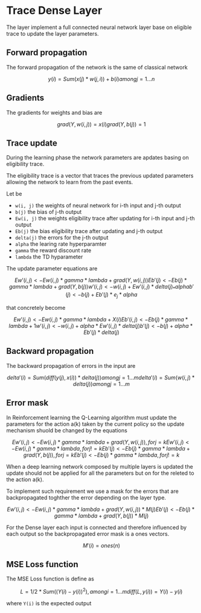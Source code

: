 # Trace Dense Layer

The layer implement a full connected neural network layer base on eligible trace
to update the layer parameters.

## Forward propagation

The forward propagation of the network is the same of classical network

```math
y(i) = Sum (x(j) * w(j, i)) + b(i) among j = 1 ... n

```

## Gradients

The gradients for weights and bias are

```math
grad(Y, w(i, j)) = x(i)
grad(Y, b(j)) = 1
```

## Trace update

During the learning phase the network parameters are apdates basing on
eligibility trace.

The eligibility trace is a vector that traces the previous updated parameters
allowing the network to learn from the past events.

Let be

- `w(i, j)` the weights of neural network for i-th input and j-th output
- `b(j)` the bias of j-th output
- `Ew(i, j)` the weights eligibility trace after updating for i-th input and j-th output
- `Eb(j)` the bias eligibility trace after updating and j-th output
- `delta(j)` the errors for the j-th output
- `alpha` the learing rate hyperparamter
- `gamma` the reward discount rate
- `lambda` the TD hyparameter

The update parameter equations are

```math
Ew'(i, j) <- Ew(i, j) * gamma * lambda + grad(Y, w(i, j))
Eb'(j) <- Eb(j) * gamma * lambda + grad(Y, b(j))

w'(i, j) <- w(i, j) + Ew'(i, j) * delta(j)_ * alpha
b'(j) <- b(j) + Eb'(j) * e_j * alpha
```

that concretely become

```math
Ew'(i, j) <- Ew(i, j) * gamma * lambda + X(i)
Eb'(i, j) <- Eb(j) * gamma * lambda  + 1

w'(i, j) <- w(i, j) + alpha * Ew'(i, j) * delta(j)
b'(j) <- b(j) + alpha * Eb'(j) * delta(j)
```

## Backward propagation

The backward propagation of errors in the input are

```math
delta'(i) = Sum( diff(y(j), x(i)) * delta(j)) among j = 1 ... m
delta'(i) = Sum( w(i, j) * delta(j)) among j = 1 ... m
```

## Error mask

In Reinforcement learning the Q-Learning algorithm must update the parameters
for the action a(k) taken by the current policy so the update mechanism shuold
be changed by the equations

```math
Ew'(i, j) <- Ew(i, j) * gamma * lambda + grad(Y, w(i, j)), for j = k
Ew'(i, j) <- Ew(i, j) * gamma * lambda, for j != k

Eb'(j) <- Eb(j) * gamma * lambda + grad(Y, b(j)), for j = k
Eb'(j) <- Eb(j) * gamma * lambda, for j != k
```

When a deep learning network composed by multiple layers is updated
the update should not be applied for all the parameters but on for the releted
to the action a(k).

To implement such requirement we use a mask for the errors that are backpropagated toghther
the error depending on the layer type.

```math
Ew'(i, j) <- Ew(i, j) * gamma * lambda + grad(Y, w(i, j)) * M(j)
Eb'(j) <- Eb(j) * gamma * lambda + grad(Y, b(j)) * M(j)
```

For the Dense layer each input is connected and therefore influenced by each output
so the backpropagated error mask is a ones vectors.

```math
M'(i) = ones(n)
```

## MSE Loss function

The MSE Loss function is define as

```math
L = 1 / 2  * Sum ((Y(i) - y(i))^2), among i = 1 ... m

diff(L, y(i)) = Y(i) - y(i)
```

where `Y(i)` is the expected output
